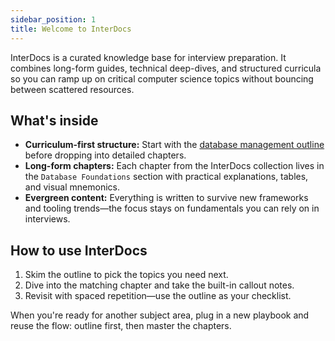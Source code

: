 ```yaml
---
sidebar_position: 1
title: Welcome to InterDocs
---
```


InterDocs is a curated knowledge base for interview preparation. It combines long-form guides, technical deep-dives, and structured curricula so you can ramp up on critical computer science topics without bouncing between scattered resources.

## What's inside

- **Curriculum-first structure:** Start with the [database management outline](./outline) before dropping into detailed chapters.
- **Long-form chapters:** Each chapter from the InterDocs collection lives in the `Database Foundations` section with practical explanations, tables, and visual mnemonics.
- **Evergreen content:** Everything is written to survive new frameworks and tooling trends—the focus stays on fundamentals you can rely on in interviews.

## How to use InterDocs

1. Skim the outline to pick the topics you need next.
2. Dive into the matching chapter and take the built-in callout notes.
3. Revisit with spaced repetition—use the outline as your checklist.

When you're ready for another subject area, plug in a new playbook and reuse the flow: outline first, then master the chapters.

